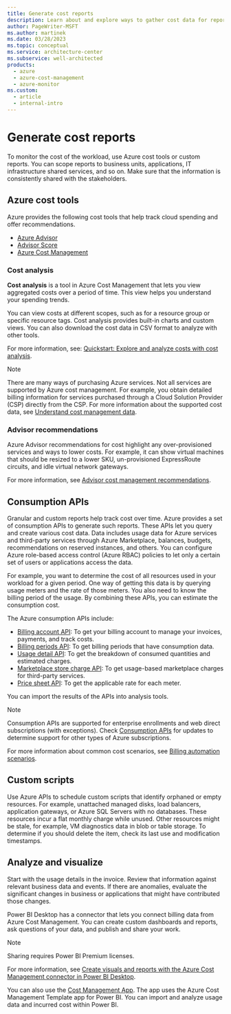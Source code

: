 ```yaml
---
title: Generate cost reports
description: Learn about and explore ways to gather cost data for reporting purposes by using Azure cost tools, consumption APIs, and custom scripts. You can then analyze and visualize the data as well.
author: PageWriter-MSFT
ms.author: martinek
ms.date: 03/28/2023
ms.topic: conceptual
ms.service: architecture-center
ms.subservice: well-architected
products:
  - azure
  - azure-cost-management
  - azure-monitor
ms.custom:
  - article
  - internal-intro
---
```


# Generate cost reports

To monitor the cost of the workload, use Azure cost tools or custom reports. You can scope reports to business units, applications, IT infrastructure shared services, and so on. Make sure that the information is consistently shared with the stakeholders.

## Azure cost tools

Azure provides the following cost tools that help track cloud spending and offer recommendations.

- [Azure Advisor](/azure/advisor/advisor-cost-recommendations)
- [Advisor Score](/azure/advisor/azure-advisor-score)
- [Azure Cost Management](/azure/cost-management-billing/costs/)

### Cost analysis

**Cost analysis** is a tool in Azure Cost Management that lets you view aggregated costs over a period of time. This view helps you understand your spending trends.

You can view costs at different scopes, such as for a resource group or specific resource tags. Cost analysis provides built-in charts and custom views. You can also download the cost data in CSV format to analyze with other tools.

For more information, see: [Quickstart: Explore and analyze costs with cost analysis](/azure/cost-management/quick-acm-cost-analysis).

> [!NOTE]
> There are many ways of purchasing Azure services. Not all services are supported by Azure cost management. For example, you obtain detailed billing information for services purchased through a Cloud Solution Provider (CSP) directly from the CSP. For more information about the supported cost data, see [Understand cost management data](/azure/cost-management/quick-acm-cost-analysis).

### Advisor recommendations

Azure Advisor recommendations for cost highlight any over-provisioned services and ways to lower costs. For example, it can show virtual machines that should be resized to a lower SKU, un-provisioned ExpressRoute circuits, and idle virtual network gateways.

For more information, see [Advisor cost management recommendations](/azure/advisor/advisor-cost-recommendations).

## Consumption APIs

Granular and custom reports help track cost over time. Azure provides a set of consumption APIs to generate such reports. These APIs let you query and create various cost data. Data includes usage data for Azure services and third-party services through Azure Marketplace, balances, budgets, recommendations on reserved instances, and others. You can configure Azure role-based access control (Azure RBAC) policies to let only a certain set of users or applications access the data.

For example, you want to determine the cost of all resources used in your workload for a given period. One way of getting this data is by querying usage meters and the rate of those meters. You also need to know the billing period of the usage. By combining these APIs, you can estimate the consumption cost.

The Azure consumption APIs include:

- [Billing account API](/rest/api/billing/2019-10-01-preview/billingaccounts): To get your billing account to manage your invoices, payments, and track costs.
- [Billing periods API](/rest/api/billing/enterprise/billing-enterprise-api-billing-periods): To get billing periods that have consumption data.
- [Usage detail API](/rest/api/billing/enterprise/billing-enterprise-api-usage-detail): To get the breakdown of consumed quantities and estimated charges.
- [Marketplace store charge API](/rest/api/billing/enterprise/billing-enterprise-api-marketplace-storecharge): To get usage-based marketplace charges for third-party services.
- [Price sheet API](/rest/api/billing/enterprise/billing-enterprise-api-pricesheet): To get the applicable rate for each meter.

You can import the results of the APIs into analysis tools.

> [!NOTE]
> Consumption APIs are supported for enterprise enrollments and web direct subscriptions (with exceptions). Check [Consumption APIs](/rest/api/consumption/) for updates to determine support for other types of Azure subscriptions.

For more information about common cost scenarios, see [Billing automation scenarios](/azure/cost-management-billing/manage/cost-management-automation-scenarios).

## Custom scripts

Use Azure APIs to schedule custom scripts that identify orphaned or empty resources. For example, unattached managed disks, load balancers, application gateways, or Azure SQL Servers with no databases. These resources incur a flat monthly charge while unused. Other resources might be stale, for example, VM diagnostics data in blob or table storage. To determine if you should delete the item, check its last use and modification timestamps.

## Analyze and visualize

Start with the usage details in the invoice. Review that information against relevant business data and events. If there are anomalies, evaluate the significant changes in business or applications that might have contributed those changes.

Power BI Desktop has a connector that lets you connect billing data from Azure Cost Management. You can create custom dashboards and reports, ask questions of your data, and publish and share your work.

> [!NOTE]
> Sharing requires Power BI Premium licenses.

For more information, see [Create visuals and reports with the Azure Cost Management connector in Power BI Desktop](/power-bi/desktop-connect-azure-cost-management).

You can also use the [Cost Management App](https://appsource.microsoft.com/product/power-bi/costmanagement.azurecostmanagementapp). The app uses the Azure Cost Management Template app for Power BI. You can import and analyze usage data and incurred cost within Power BI.
